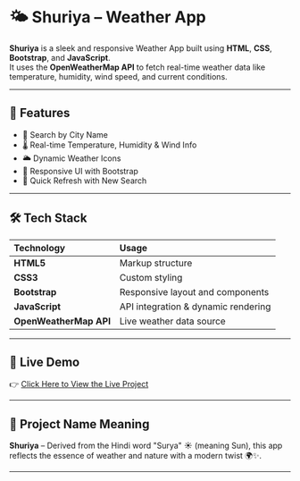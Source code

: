 # 🌤️ Shuriya – Weather App

**Shuriya** is a sleek and responsive Weather App built using **HTML**, **CSS**, **Bootstrap**, and **JavaScript**.  
It uses the **OpenWeatherMap API** to fetch real-time weather data like temperature, humidity, wind speed, and current conditions.

---

## 🚀 Features

- 📍 Search by City Name  
- 🌡️ Real-time Temperature, Humidity & Wind Info  
- 🌥️ Dynamic Weather Icons  
- 💠 Responsive UI with Bootstrap  
- 🔁 Quick Refresh with New Search  

---

## 🛠️ Tech Stack

**Technology** | **Usage**  
:--|:--  
**HTML5** | Markup structure  
**CSS3** | Custom styling  
**Bootstrap** | Responsive layout and components  
**JavaScript** | API integration & dynamic rendering  
**OpenWeatherMap API** | Live weather data source  

---

## 🔗 Live Demo  
👉 [Click Here to View the Live Project](https://shuriya.netlify.app/)  

---

## 📛 Project Name Meaning

**Shuriya** – Derived from the Hindi word "Surya" ☀️ (meaning Sun), this app reflects the essence of weather and nature with a modern twist 🌍✨.

---
